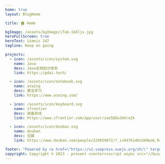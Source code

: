 ```yaml
---
home: true
layout: BlogHome

title: 🏠️ Home

bgImage: /assets/bgImage/iTab-1k6ljv.jpg
heroFullScreen: true
heroText: Simeis 147
tagline: Keep on going

projects:
  - icon: /assets/icon/system.svg
    name: Java
    desc: Java全栈知识体系
    link: https://pdai.tech/

  - icon: /assets/icon/notebook.svg
    name: acwing
    desc: 算法学习
    link: https://www.acwing.com/

  - icon: /assets/icon/keyboard.svg
    name: zfrontier
    desc: 装备前线
    link: https://www.zfrontier.com/app/user/zae5QEwJmVroZk

  - icon: /assets/icon/douban.svg
    name: douban
    desc: 豆瓣
    link: https://www.douban.com/people/229859072/?_i=9476148sUkMeo6,9476174sUkMeo6

footer: "Powered by <a href=\"https://v2.vuepress.vuejs.org/zh/\" target=\"_blank\"> VuePress </a> | Theme <a href=\"https://theme-hope.vuejs.press/zh/\" target=\"_blank\"> Hope </a> "
copyright: Copyright © 2023 - present <center><script async src="//busuanzi.ibruce.info/busuanzi/2.3/busuanzi.pure.mini.js"></script><span id="busuanzi_container_site_pv" style='display:none'>本站总访问量 <span id="busuanzi_value_site_pv"></span> 次</span></center>
---
```

